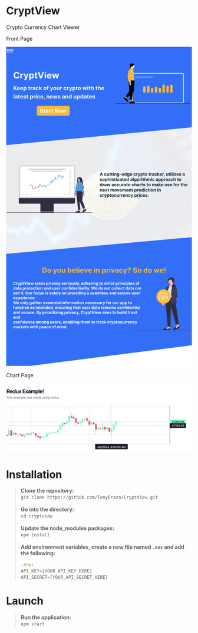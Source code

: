 # CryptView
Crypto Currency Chart Viewer

Front Page

![Front Page](https://github.com/TonyErazo/CryptView/blob/tony/images/image.png?raw=true)

Chart Page

![Chart Page](https://github.com/TonyErazo/CryptView/blob/tony/images/chart.png?raw=true)

# Installation
> <b>Clone the repository:</b> <br/>
> `git clone https://github.com/TonyErazo/CryptView.git`<br/><br/>
> <b>Go into the directory:</b> <br/>
> `cd cryptview`<br/><br/>
> <b>Update the node_modules packages:</b> <br/>
> `npm install`<br/><br/>
> <b>Add environment variables, create a new file named `.env` and add the following:</b></br>
> ```javascript
> .env:
> API_KEY=[YOUR_API_KEY_HERE]
> API_SECRET=[YOUR_API_SECRET_HERE]
> ```

# Launch
> <b>Run the application:</b><br/>
> `npm start`<br/>
